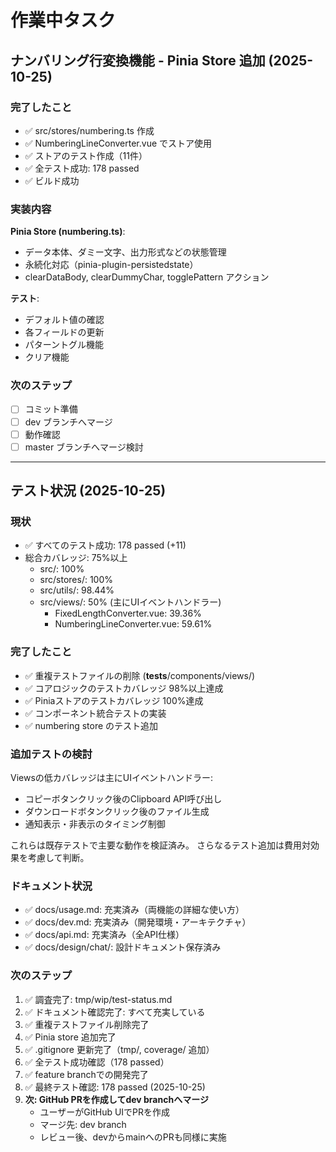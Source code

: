 # 作業中タスク

## ナンバリング行変換機能 - Pinia Store 追加 (2025-10-25)

### 完了したこと
- ✅ src/stores/numbering.ts 作成
- ✅ NumberingLineConverter.vue でストア使用
- ✅ ストアのテスト作成（11件）
- ✅ 全テスト成功: 178 passed
- ✅ ビルド成功

### 実装内容
**Pinia Store (numbering.ts)**:
- データ本体、ダミー文字、出力形式などの状態管理
- 永続化対応（pinia-plugin-persistedstate）
- clearDataBody, clearDummyChar, togglePattern アクション

**テスト**:
- デフォルト値の確認
- 各フィールドの更新
- パターントグル機能
- クリア機能

### 次のステップ
- [ ] コミット準備
- [ ] dev ブランチへマージ
- [ ] 動作確認
- [ ] master ブランチへマージ検討

---

## テスト状況 (2025-10-25)

### 現状
- ✅ すべてのテスト成功: 178 passed (+11)
- 総合カバレッジ: 75%以上
  - src/: 100% 
  - src/stores/: 100%
  - src/utils/: 98.44%
  - src/views/: 50% (主にUIイベントハンドラー)
    - FixedLengthConverter.vue: 39.36%
    - NumberingLineConverter.vue: 59.61%

### 完了したこと
- ✅ 重複テストファイルの削除 (__tests__/components/views/)
- ✅ コアロジックのテストカバレッジ 98%以上達成
- ✅ Piniaストアのテストカバレッジ 100%達成
- ✅ コンポーネント統合テストの実装
- ✅ numbering store のテスト追加

### 追加テストの検討
Viewsの低カバレッジは主にUIイベントハンドラー:
- コピーボタンクリック後のClipboard API呼び出し
- ダウンロードボタンクリック後のファイル生成
- 通知表示・非表示のタイミング制御

これらは既存テストで主要な動作を検証済み。
さらなるテスト追加は費用対効果を考慮して判断。

### ドキュメント状況
- ✅ docs/usage.md: 充実済み（両機能の詳細な使い方）
- ✅ docs/dev.md: 充実済み（開発環境・アーキテクチャ）
- ✅ docs/api.md: 充実済み（全API仕様）
- ✅ docs/design/chat/: 設計ドキュメント保存済み

### 次のステップ
1. ✅ 調査完了: tmp/wip/test-status.md
2. ✅ ドキュメント確認完了: すべて充実している
3. ✅ 重複テストファイル削除完了
4. ✅ Pinia store 追加完了
5. ✅ .gitignore 更新完了（tmp/, coverage/ 追加）
6. ✅ 全テスト成功確認（178 passed）
7. ✅ feature branchでの開発完了
8. ✅ 最終テスト確認: 178 passed (2025-10-25)
9. **次: GitHub PRを作成してdev branchへマージ**
   - ユーザーがGitHub UIでPRを作成
   - マージ先: dev branch
   - レビュー後、devからmainへのPRも同様に実施

